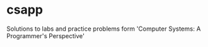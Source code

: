 # csapp
Solutions to labs and practice problems form 'Computer Systems: A Programmer's Perspective'
